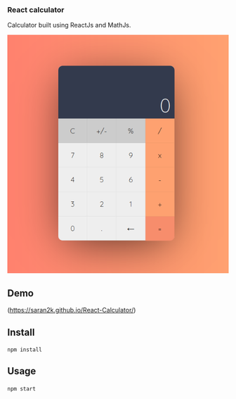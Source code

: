 ### React calculator ###

Calculator built using ReactJs and MathJs.

![alt text](https://raw.githubusercontent.com/kml1990/react-calculator/master/src/react-calculator.png "React Calculator")

Demo
---

(https://saran2k.github.io/React-Calculator/)


Install
---

`npm install`



Usage
---

`npm start`
